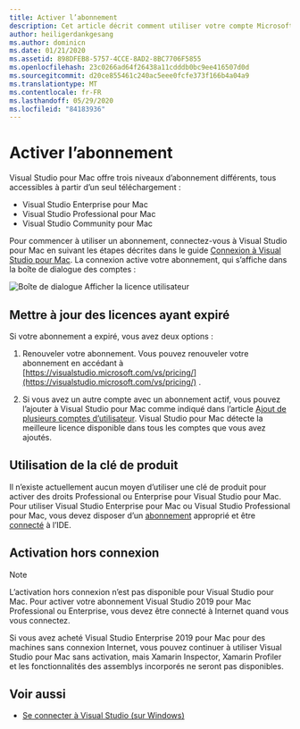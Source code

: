 ```yaml
---
title: Activer l’abonnement
description: Cet article décrit comment utiliser votre compte Microsoft pour activer votre abonnement et déverrouiller les fonctionnalités de Visual Studio pour Mac
author: heiligerdankgesang
ms.author: dominicn
ms.date: 01/21/2020
ms.assetid: 898DFEB8-5757-4CCE-8AD2-8BC7706F5855
ms.openlocfilehash: 23c0266ad64f26438a11cdddb0bc9ee416507d0d
ms.sourcegitcommit: d20ce855461c240ac5eee0fcfe373f166b4a04a9
ms.translationtype: MT
ms.contentlocale: fr-FR
ms.lasthandoff: 05/29/2020
ms.locfileid: "84183936"
---
```

# <a name="enable-subscription"></a>Activer l’abonnement

Visual Studio pour Mac offre trois niveaux d’abonnement différents, tous accessibles à partir d’un seul téléchargement :

* Visual Studio Enterprise pour Mac
* Visual Studio Professional pour Mac
* Visual Studio Community pour Mac

Pour commencer à utiliser un abonnement, connectez-vous à Visual Studio pour Mac en suivant les étapes décrites dans le guide [Connexion à Visual Studio pour Mac](signing-in.md). La connexion active votre abonnement, qui s’affiche dans la boîte de dialogue des comptes :

![Boîte de dialogue Afficher la licence utilisateur](media/user-accounts-login.png)

## <a name="update-expired-licenses"></a>Mettre à jour des licences ayant expiré

Si votre abonnement a expiré, vous avez deux options :

1. Renouveler votre abonnement. Vous pouvez renouveler votre abonnement en accédant à [https://visualstudio.microsoft.com/vs/pricing/](https://visualstudio.microsoft.com/vs/pricing/) .

2. Si vous avez un autre compte avec un abonnement actif, vous pouvez l’ajouter à Visual Studio pour Mac comme indiqué dans l’article [Ajout de plusieurs comptes d’utilisateur](signing-in.md). Visual Studio pour Mac détecte la meilleure licence disponible dans tous les comptes que vous avez ajoutés.

## <a name="product-key-usage"></a>Utilisation de la clé de produit

Il n’existe actuellement aucun moyen d’utiliser une clé de produit pour activer des droits Professional ou Enterprise pour Visual Studio pour Mac. Pour utiliser Visual Studio Enterprise pour Mac ou Visual Studio Professional pour Mac, vous devez disposer d’un [abonnement](https://visualstudio.microsoft.com/subscriptions/) approprié et être [connecté](signing-in.md) à l’IDE.

## <a name="offline-activation"></a>Activation hors connexion

> [!NOTE]
> L’activation hors connexion n’est pas disponible pour Visual Studio pour Mac.
> Pour activer votre abonnement Visual Studio 2019 pour Mac Professional ou Enterprise, vous devez être connecté à Internet quand vous vous connectez.

Si vous avez acheté Visual Studio Enterprise 2019 pour Mac pour des machines sans connexion Internet, vous pouvez continuer à utiliser Visual Studio pour Mac sans activation, mais Xamarin Inspector, Xamarin Profiler et les fonctionnalités des assemblys incorporés ne seront pas disponibles.

## <a name="see-also"></a>Voir aussi

- [Se connecter à Visual Studio (sur Windows)](/visualstudio/ide/signing-in-to-visual-studio)